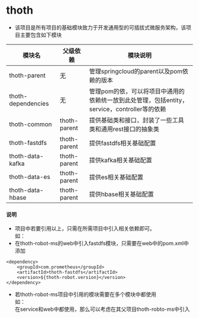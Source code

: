 # thoth
* 该项目是所有项目的基础模块致力于开发通用型的可插拔式微服务架构，该项目主要包含如下模块

|模块名|父级依赖|模块说明|  
|--    |-------      |--      |
|thoth-parent|无|管理springcloud的parent以及pom依赖的版本|
|thoth-dependencies|无|管理pom的依，可以将项目中通用的依赖统一放到此处管理，包括entity，service，controller等的依赖|
|thoth-common| thoth-parent|提供基础类和接口，封装了一些工具类和通用rest接口的抽象类|
|thoth-fastdfs|thoth-parent|提供fastdfs相关基础配置|
|thoth-data-kafka|thoth-parent|提供kafka相关基础配置|
|thoth-data-es|thoth-parent|提供es相关基础配置|
|thoth-data-hbase|thoth-parent|提供hbase相关基础配置|

#### 说明

 - 项目中若要引用以上，只需在所需项目中引入相关依赖即可。  
如：  
 - 在thoth-robot-ms的web中引入fastdfs模块，只需要在web中的pom.xml中添加
```
<dependency>
    <groupId>com.prometheus</groupId>
    <artifactId>thoth-fastdfs</artifactId>
    <version>${thoth-robot.version}</version>
</dependency>
```
 - 若thoth-robot-ms项目中引用的模块需要在多个模块中都使用  
如：  
在service和web中都使用，那么可以考虑在其父项目thoth-robto-ms中引入
